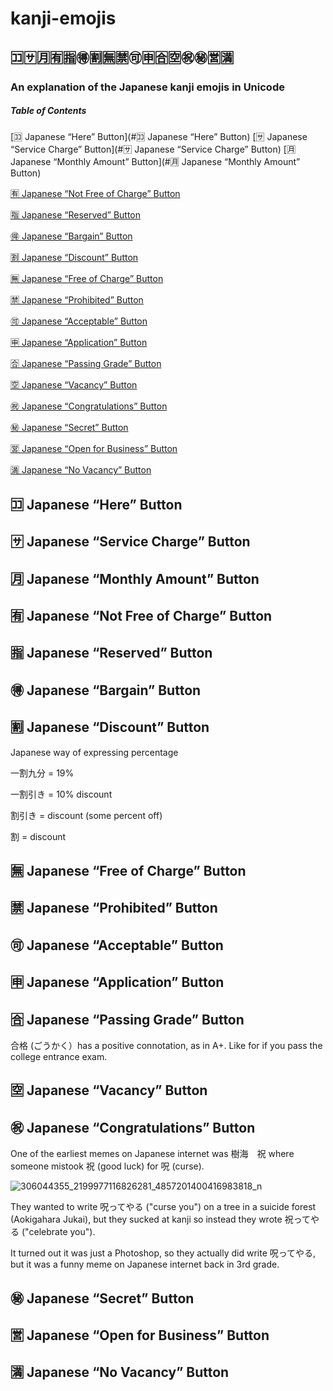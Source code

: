 # kanji-emojis
## 🈁🈂️🈷️🈶🈯🉐🈹🈚🈲🉑🈸🈴🈳㊗️㊙️🈺🈵
### An explanation of the Japanese kanji emojis in Unicode


##### Table of Contents  
[🈁 Japanese “Here” Button](#🈁 Japanese “Here” Button)
[🈂️ Japanese “Service Charge” Button](#🈂️ Japanese “Service Charge” Button)
[🈷️ Japanese “Monthly Amount” Button](#🈷️ Japanese “Monthly Amount” Button)

[🈶 Japanese “Not Free of Charge” Button](#-japanese-not-free-of-charge-button)

[🈯 Japanese “Reserved” Button](#reserved)

[🉐 Japanese “Bargain” Button](#bargain)

[🈹 Japanese “Discount” Button](#discount)

[🈚 Japanese “Free of Charge” Button](#free-of-charge)

[🈲 Japanese “Prohibited” Button](#prohibited)

[🉑 Japanese “Acceptable” Button](#acceptable)

[🈸 Japanese “Application” Button](#application)

[🈴 Japanese “Passing Grade” Button](#passing-grade)

[🈳 Japanese “Vacancy” Button](#vacancy)

[㊗️ Japanese “Congratulations” Button](#congratulations)

[㊙️ Japanese “Secret” Button](#secret)

[🈺 Japanese “Open for Business” Button](#open-for-business)

[🈵 Japanese “No Vacancy” Button](#no-vacancy)


## 🈁 Japanese “Here” Button

## 🈂️ Japanese “Service Charge” Button

## 🈷️ Japanese “Monthly Amount” Button

## 🈶 Japanese “Not Free of Charge” Button

## 🈯 Japanese “Reserved” Button

## 🉐 Japanese “Bargain” Button

## 🈹 Japanese “Discount” Button

Japanese way of expressing percentage

一割九分 = 19%

一割引き = 10% discount

割引き = discount (some percent off)

割 = discount

## 🈚 Japanese “Free of Charge” Button

## 🈲 Japanese “Prohibited” Button

## 🉑 Japanese “Acceptable” Button

## 🈸 Japanese “Application” Button

## 🈴 Japanese “Passing Grade” Button

合格 (ごうかく）has a positive connotation, as in A+. Like for if you pass the college entrance exam.

## 🈳 Japanese “Vacancy” Button

## ㊗️ Japanese “Congratulations” Button

One of the earliest memes on Japanese internet was 樹海　祝 where someone mistook 祝 (good luck) for 呪 (curse).

![306044355_2199977116826281_4857201400416983818_n](https://user-images.githubusercontent.com/20587215/189508514-4b1a04a5-ea65-465c-9dd9-bc621f4e9a14.jpg)

They wanted to write 呪ってやる ("curse you") on a tree in a suicide forest (Aokigahara Jukai), but they sucked at kanji so instead they wrote 祝ってやる ("celebrate you"). 

It turned out it was just a Photoshop, so they actually did write 呪ってやる, but it was a funny meme on Japanese internet back in 3rd grade.

## ㊙️ Japanese “Secret” Button

## 🈺 Japanese “Open for Business” Button

## 🈵 Japanese “No Vacancy” Button
